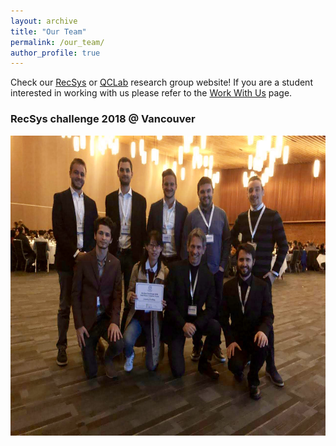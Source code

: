 ```yaml
---
layout: archive
title: "Our Team"
permalink: /our_team/
author_profile: true
---
```



Check our <a href="http://recsys.deib.polimi.it" target="_blank">RecSys</a> or <a href="https://www.quantum.polimi.it/" target="_blank">QCLab</a> research group website!
If you are a student interested in working with us please refer to the <a href="http://recsys.deib.polimi.it/student-faq-work-with-us/" target="_blank">Work With Us</a> page.

### RecSys challenge 2018 @ Vancouver

<img src="https://raw.githubusercontent.com/MaurizioFD/MaurizioFD.github.io/master/images/RecSys-2018-Vancouver-Premiazione.jpg" width="640" height="480" alt="Our team at the RecSys challenge 2018">
